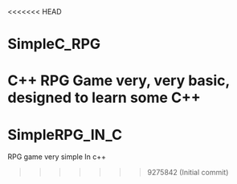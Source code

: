 <<<<<<< HEAD
# SimpleC_RPG
C++ RPG Game very, very basic, designed to learn some C++
=======
# SimpleRPG_IN_C
RPG game very simple In c++
>>>>>>> 9275842 (Initial commit)
